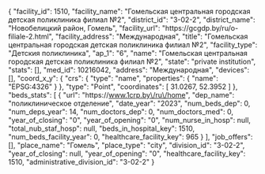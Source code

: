 {
    "facility_id": 1510,
    "facility_name": "Гомельская центральная городская детская поликлиника филиал №2",
    "district_id": "3-02-2",
    "district_name": "Новобелицкий район, Гомель",
    "facility_url": "https:\/\/gcgdp.by\/ru\/o-filiale-2.html",
    "facility_address": "Международная",
    "title": "Гомельская центральная городская детская поликлиника филиал №2",
    "facility_type": "Детския поликлиника",
    "ap_1": "6",
    "name": "Гомельская центральная городская детская поликлиника филиал №2",
    "state": "private institution",
    "stats": [],
    "med_id": 10216042,
    "address": "Международная",
    "devices": [],
    "coord_x_y": {
        "crs": {
            "type": "name",
            "properties": {
                "name": "EPSG:4326"
            }
        },
        "type": "Point",
        "coordinates": [
            31.0267,
            52.3952
        ]
    },
    "beds_stats": [
        {
            "url": "https:\/\/www.1crp.by\/ru\/home",
            "dep_name": "поликлиническое отделение",
            "date_year": "2023",
            "num_beds_dep": 0,
            "num_deps_year": 14,
            "num_doctors_dep": 0,
            "num_doctors_med": 0,
            "year_of_closing": "0",
            "year_of_opening": "0",
            "num_nurse_in_hosp": null,
            "total_nub_staf_hosp": null,
            "beds_in_hospital_key": 1510,
            "num_beds_facility_year": 0,
            "healthcare_facility_key": 965
        }
    ],
    "job_offers": [],
    "place_name": "Гомель",
    "place_type": "city",
    "division_id": "3-02-2",
    "year_of_closing": null,
    "year_of_opening": "0",
    "healthcare_facility_key": 1510,
    "administrative_division_id": "3-02-2"
}